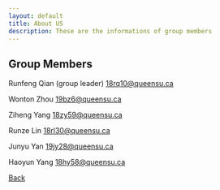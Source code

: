 ```yaml
---
layout: default
title: About US
description: These are the informations of group members
---
```


## Group Members
Runfeng Qian (group leader) 18rq10@queensu.ca

Wonton Zhou 19bz6@queensu.ca

Ziheng Yang 18zy59@queensu.ca

Runze Lin 18rl30@queensu.ca

Junyu Yan 19jy28@queensu.ca

Haoyun Yang 18hy58@queensu.ca

[Back](./)
